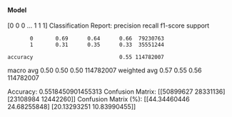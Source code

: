 #### Model
[0 0 0 ... 1 1 1]
Classification Report:
              precision    recall  f1-score   support

           0       0.69      0.64      0.66  79230763
           1       0.31      0.35      0.33  35551244

    accuracy                           0.55 114782007
   macro avg       0.50      0.50      0.50 114782007
weighted avg       0.57      0.55      0.56 114782007

Accuracy: 0.5518450901455313
Confusion Matrix:
[[50899627 28331136]
 [23108984 12442260]]
Confusion Matrix (%):
[[44.34460446 24.68255848]
 [20.13293251 10.83990455]]
